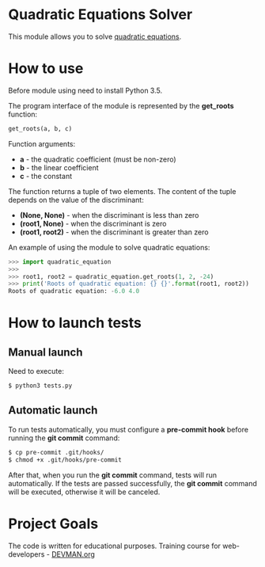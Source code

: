 # Quadratic Equations Solver

This module allows you to solve [quadratic equations](https://en.wikipedia.org/wiki/Quadratic_equation).

# How to use

Before module using need to install Python 3.5.

The program interface of the module is represented by the **get_roots** function:

```py
get_roots(a, b, c)

```

Function arguments:

* **a** - the quadratic coefficient (must be non-zero)
* **b** - the linear coefficient
* **c** - the constant

The function returns a tuple of two elements. The content of the tuple depends on the value of the discriminant:

* **(None, None)** - when the discriminant is less than zero
* **(root1, None)** - when the discriminant is zero
* **(root1, root2)** - when the discriminant is greater than zero


An example of using the module to solve quadratic equations:

```py
>>> import quadratic_equation
>>>
>>> root1, root2 = quadratic_equation.get_roots(1, 2, -24)
>>> print('Roots of quadratic equation: {} {}'.format(root1, root2))
Roots of quadratic equation: -6.0 4.0
```

# How to launch tests

## Manual launch

Need to execute:

```bash
$ python3 tests.py
```

## Automatic launch

To run tests automatically, you must configure a **pre-commit hook** before running the **git commit** command:

```bash
$ cp pre-commit .git/hooks/
$ chmod +x .git/hooks/pre-commit
```

After that, when you run the **git commit** command, tests will run automatically. If the tests are passed successfully, the **git commit** command will be executed, otherwise it will be canceled.

# Project Goals

The code is written for educational purposes. Training course for web-developers - [DEVMAN.org](https://devman.org)
